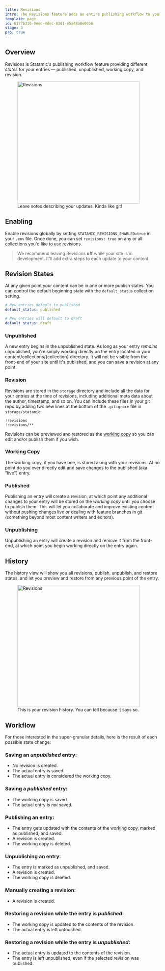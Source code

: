 ```yaml
---
title: Revisions
intro: The Revisions feature adds an entire publishing workflow to your authoring process. You can create revisions, schedule updates to your content, review and rollback to previous revisions of your content, and more.
template: page
id: 6177b316-0eed-4dec-83d1-e5a48a8e00b6
stage: 3
pro: true
---
```


## Overview

Revisions is Statamic's publishing workflow feature providing different _states_ for your entries — published, unpublished, working copy, and revision.

<figure>
    <img src="/img/publish-revision.png" alt="Revisions" width="398">
    <figcaption>Leave notes describing your updates. Kinda like git!</figcaption>
</figure>

## Enabling

Enable revisions globally by setting `STATAMIC_REVISIONS_ENABLED=true` in your `.env` file. Once done, you can set `revisions: true` on any or all collections you'd like to use revisions.

> We recommend leaving Revisions **off** while your site is in development. It'll add extra steps to each update to your content.

## Revision States

At any given point your content can be in one or more publish states. You can control the default beginning state with the `default_status` collection setting.

``` yaml
# New entries default to published
default_status: published

# New entries will default to draft
default_status: draft
```

### Unpublished

A new entry begins in the unpublished state. As long as your entry _remains_ unpublished, you're simply working directly on the entry located in your content/collections/{collection} directory. It will not be visible from the front-end of your site until it's published, and you can save a revision at any point.

### Revision
Revisions are stored in the `storage` directory and include all the data for your entries at the time of revisions, including additional meta data about the author, timestamp, and so on. You can include these files in your git repo by adding two new lines at the bottom of the `.gitignore` file in `storage/statamic`:

```
!revisions
!revisions/**
```

Revisions can be previewed and restored as the [working copy](#working-copy) so you can edit and/or publish them if you wish.

### Working Copy

The working copy, if you have one, is stored along with your revisions. At no point do you ever directly edit and save changes to the published (aka "live") entry.

### Published

Publishing an entry will create a revision, at which point any additional changes to your entry will be stored on the _working copy_ until you choose to publish them. This will let you collaborate and improve existing content without pushing changes live or dealing with feature branches in git (something beyond most content writers and editors).

### Unpublishing

Unpublishing an entry will create a revision and remove it from the front-end, at which point you begin working directly on the entry again.

## History

The history view will show you all revisions, publish, unpublish, and restore states, and let you preview and restore from any previous point of the entry.

<figure>
    <img src="/img/revisions.png" alt="Revisions" width="398">
    <figcaption>This is your revision history. You can tell because it says so.</figcaption>
</figure>

## Workflow

For those interested in the super-granular details, here is the result of each possible state change:

### Saving an *unpublished* entry:
- No revision is created.
- The actual entry is saved.
- The actual entry is considered the working copy.

### Saving a *published* entry:
- The working copy is saved.
- The actual entry is _not_ saved.

### Publishing an entry:
- The entry gets updated with the contents of the working copy, marked as published, and saved.
- A revision is created.
- The working copy is deleted.

### Unpublishing an entry:
- The entry is marked as unpublished, and saved.
- A revision is created.
- The working copy is deleted.

### Manually creating a revision:
- A revision is created.

### Restoring a revision while the entry is *published*:
- The working copy is updated to the contents of the revision.
- The actual entry is left untouched.

### Restoring a revision while the entry is *unpublished*:
- The actual entry is updated to the contents of the revision.
- The entry is left unpublished, even if the selected revision was published.
